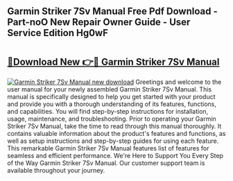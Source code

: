 ## Garmin Striker 7Sv Manual Free Pdf Download - Part-noO New Repair Owner Guide - User Service Edition Hg0wF

# <h2><a href="http://bc21229.oget.top/?id=Garmin+Striker+7Sv+Manual">🔗Download New 👉🔴 Garmin Striker 7Sv Manual</a></h2>

[![Garmin Striker 7Sv Manual new download](https://i.imgur.com/5g1atiW.png)](http://bc21229.oget.top/?id=Garmin+Striker+7Sv+Manual)
Greetings and welcome to the user manual for your newly assembled Garmin Striker 7Sv Manual. This manual is specifically designed to help you get started with your product and provide you with a thorough understanding of its features, functions, and capabilities. You will find step-by-step instructions for installation, usage, maintenance, and troubleshooting. Prior to operating your Garmin Striker 7Sv Manual, take the time to read through this manual thoroughly. It contains valuable information about the product's features and functions, as well as setup instructions and step-by-step guides for using each feature. This remarkable Garmin Striker 7Sv Manual features list of features for seamless and efficient performance. We're Here to Support You Every Step of the Way Garmin Striker 7Sv Manual. Our customer support team is available throughout your journey.
